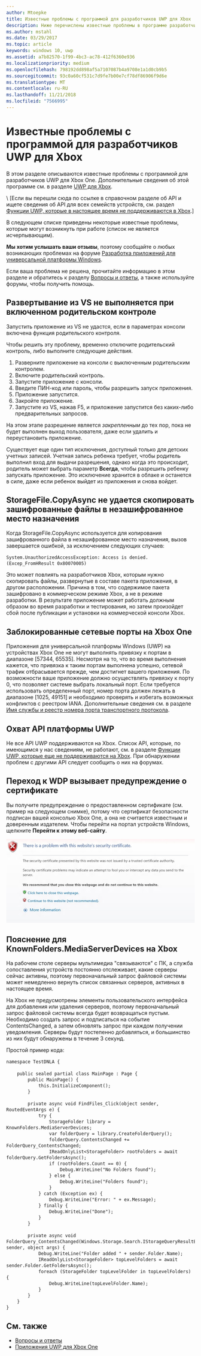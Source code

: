 ```yaml
---
author: Mtoepke
title: Известные проблемы с программой для разработчиков UWP для Xbox
description: Ниже перечислены известные проблемы в программе разработчиков UWP для Xbox.
ms.author: mstahl
ms.date: 03/29/2017
ms.topic: article
keywords: windows 10, uwp
ms.assetid: a7b82570-1f99-4bc3-ac78-412f6360e936
ms.localizationpriority: medium
ms.openlocfilehash: 798192dd898af5a7107087b4a9708e1a1d0cb9b5
ms.sourcegitcommit: 93c0a60cf531c7d9fe7b00e7cf78df86906f9d6e
ms.translationtype: MT
ms.contentlocale: ru-RU
ms.lasthandoff: 11/21/2018
ms.locfileid: "7566995"
---
```

# <a name="known-issues-with-uwp-on-xbox-developer-program"></a>Известные проблемы с программой для разработчиков UWP для Xbox

В этом разделе описываются известные проблемы с программой для разработчиков UWP для Xbox One. Дополнительные сведения об этой программе см. в разделе [UWP для Xbox](index.md). 

\ [Если вы перешли сюда по ссылке в справочном разделе об API и ищете сведения об API для всех семейств устройств, см. раздел [Функции UWP, которые в настоящее время не поддерживаются в Xbox](http://go.microsoft.com/fwlink/?LinkID=760755).\]

В следующем списке приведены некоторые известные проблемы, которые могут возникнуть при работе (список не является исчерпывающим). 

**Мы хотим услышать ваши отзывы**, поэтому сообщайте о любых возникающих проблемах на форуме [Разработка приложений для универсальной платформы Windows](https://social.msdn.microsoft.com/forums/windowsapps/home?forum=wpdevelop). 

Если ваша проблема не решена, прочитайте информацию в этом разделе и обратитесь к разделу [Вопросы и ответы](frequently-asked-questions.md), а также используйте форумы, чтобы получить помощь.

 
## <a name="deploying-from-vs-fails-with-parental-controls-turned-on"></a>Развертывание из VS не выполняется при включенном родительском контроле

Запустить приложение из VS не удастся, если в параметрах консоли включена функция родительского контроля.

Чтобы решить эту проблему, временно отключите родительский контроль, либо выполните следующие действия.
1. Разверните приложение на консоли с выключенным родительским контролем.
2. Включите родительский контроль.
3. Запустите приложение с консоли.
4. Введите ПИН-код или пароль, чтобы разрешить запуск приложения.
5. Приложение запустится.
6. Закройте приложение.
7. Запустите из VS, нажав F5, и приложение запустится без каких-либо предварительных запросов.

На этом этапе разрешение является _закрепленным_ до тех пор, пока не будет выполнен выход пользователя, даже если удалить и переустановить приложение.
 
Существует еще один тип исключения, доступный только для детских учетных записей. Учетная запись ребенка требует, чтобы родитель выполнил вход для выдачи разрешения, однако когда это происходит, родитель может выбрать параметр **Всегда**, чтобы разрешить ребенку запускать приложение. Это исключение хранится в облаке и останется в силе, даже если ребенок выйдет из приложения и снова войдет.

## <a name="storagefilecopyasync-fails-to-copy-encrypted-files-to-unencrypted-destination"></a>StorageFile.CopyAsync не удается скопировать зашифрованные файлы в незашифрованное место назначения 

Когда StorageFile.CopyAsync используется для копирования зашифрованного файла в незашифрованное место назначения, вызов завершается ошибкой, за исключением следующих случаев:

```
System.UnauthorizedAccessException: Access is denied. (Excep_FromHResult 0x80070005)
```

Это может повлиять на разработчиков Xbox, которым нужно скопировать файлы, развернутые в составе пакета приложения, в другом расположении. Причина в том, что содержимое пакета зашифровано в коммерческом режиме Xbox, а не в режиме разработки. В результате приложение может работать должным образом во время разработки и тестирования, но затем произойдет сбой после публикации и установки на коммерческой консоли Xbox.
 

## <a name="blocked-networking-ports-on-xbox-one"></a>Заблокированные сетевые порты на Xbox One

Приложения для универсальной платформы Windows (UWP) на устройствах Xbox One не могут выполнять привязку к портам в диапазоне [57344, 65535]. Несмотря на то, что во время выполнения кажется, что привязка к таким портам выполнена успешно, сетевой трафик отбрасывается прежде, чем достигнет вашего приложения. По возможности ваше приложение должно осуществлять привязку к порту 0, что позволяет системе выбрать локальный порт. Если требуется использовать определенный порт, номер порта должен лежать в диапазоне [1025, 49151] и необходимо проверять и избегать возможных конфликтов с реестром IANA. Дополнительные сведения см. в разделе [Имя службы и реестр номера порта транспортного протокола](http://www.iana.org/assignments/service-names-port-numbers/service-names-port-numbers.xhtml).

## <a name="uwp-api-coverage"></a>Охват API платформы UWP

Не все API UWP поддерживаются на Xbox. Список API, которые, по имеющимся у нас сведениям, не работают, см. в разделе [Функции UWP, которые еще не поддерживаются на Xbox](http://go.microsoft.com/fwlink/p/?LinkId=760755). При обнаружении проблем с другими API следует сообщить о них на форумах. 


## <a name="navigating-to-wdp-causes-a-certificate-warning"></a>Переход к WDP вызывает предупреждение о сертификате

Вы получите предупреждение о предоставленном сертификате (см. пример на следующем снимке), потому что сертификат безопасности подписан вашей консолью Xbox One, а она не считается известным и доверенным издателем. Чтобы перейти на портал устройств Windows, щелкните **Перейти к этому веб-сайту**.

![Предупреждение о сертификате безопасности веб-сайта](images/security_cert_warning.jpg)


## <a name="knownfoldersmediaserverdevices-caveat-on-xbox"></a>Пояснение для KnownFolders.MediaServerDevices на Xbox

На рабочем столе серверы мультимедиа "связываются" с ПК, а служба сопоставления устройств постоянно отслеживает, какие серверы сейчас активны, поэтому первоначальный запрос файловой системы может немедленно вернуть список связанных серверов, активных в настоящее время.

На Xbox не предусмотрены элементы пользовательского интерфейса для добавления или удаления серверов, поэтому первоначальный запрос файловой системы всегда будет возвращаться пустым. Необходимо создать запрос и подписаться на событие ContentsChanged, а затем обновлять запрос при каждом получении уведомления. Серверы будут постепенно добавляться, и большинство из них будут обнаружены в течение 3 секунд.

Простой пример кода:

```
namespace TestDNLA {

    public sealed partial class MainPage : Page {
        public MainPage() {
            this.InitializeComponent();
        }

        private async void FindFiles_Click(object sender, RoutedEventArgs e) {
            try {
                StorageFolder library = KnownFolders.MediaServerDevices;
                var folderQuery = library.CreateFolderQuery();
                folderQuery.ContentsChanged += FolderQuery_ContentsChanged;
                IReadOnlyList<StorageFolder> rootFolders = await folderQuery.GetFoldersAsync();
                if (rootFolders.Count == 0) {
                    Debug.WriteLine("No Folders found");
                } else {
                    Debug.WriteLine("Folders found");
                }
            } catch (Exception ex) {
                Debug.WriteLine("Error: " + ex.Message);
            } finally {
                Debug.WriteLine("Done");
            }
        }

        private async void FolderQuery_ContentsChanged(Windows.Storage.Search.IStorageQueryResultBase sender, object args) {
            Debug.WriteLine("Folder added " + sender.Folder.Name);
            IReadOnlyList<StorageFolder> topLevelFolders = await sender.Folder.GetFoldersAsync();
            foreach (StorageFolder topLevelFolder in topLevelFolders) {
                Debug.WriteLine(topLevelFolder.Name);
            }
        }
    }
}
```

## <a name="see-also"></a>См. также
- [Вопросы и ответы](frequently-asked-questions.md)
- [Приложения UWP для Xbox One](index.md)
